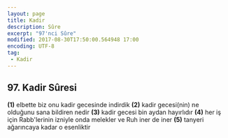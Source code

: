 ```yaml
---
layout: page
title: Kadir
description: Sûre
excerpt: "97'nci Sûre"
modified: 2017-08-30T17:50:00.564948 17:00
encoding: UTF-8
tag: 
 - Kadir
---
```


## 97. Kadir Sûresi

**(1)** elbette biz onu kadir gecesinde  indirdik
**(2)** kadir gecesi(nin) ne olduğunu sana bildiren nedir
**(3)** kadir gecesi bin aydan hayırlıdır
**(4)** her iş için Rabb'lerinin izniyle onda melekler ve Ruh iner de iner
**(5)** tanyeri ağarıncaya kadar o esenliktir
